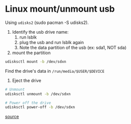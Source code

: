 # Linux mount/unmount usb

Using `udisks2` (sudo pacman -S udisks2).

1. Identify the usb drive name:
    1. run lsblk
    2. plug the usb and run lsblk again
    3. Note the data partition of the usb (ex: sda1, NOT sda)
2. mount the partition

```bash
udisksctl mount -b /dev/sdxn
```
Find the drive's data in `/run/media/$USER/$DEVICE`

1. Eject the drive

```bash
# Unmount
udisksctl unmount -b /dev/sdxn

# Power off the drive
udisksctl power-off -b /dev/sdxn
```

[source](https://www.ejmastnak.com/tutorials/arch/usb/)
